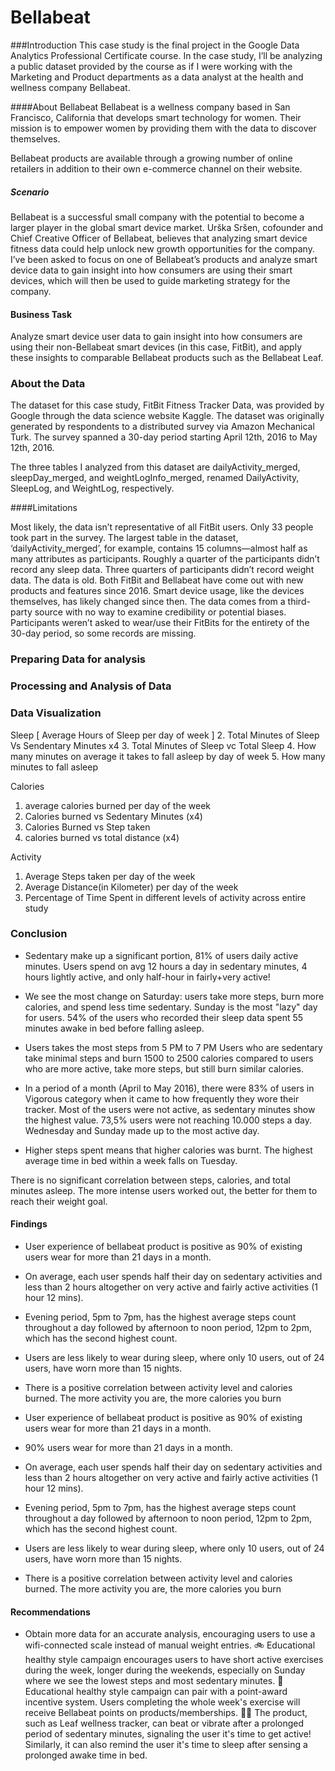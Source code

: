 # Bellabeat

###Introduction 
This case study is the final project in the Google Data Analytics Professional Certificate course. In the case study, I’ll be analyzing a public dataset provided by the course as if I were working with the Marketing and Product departments as a data analyst at the health and wellness company Bellabeat.

####About Bellabeat 
Bellabeat is a wellness company based in San Francisco, California that develops smart technology for women. Their mission is to empower women by providing them with the data to discover themselves.

Bellabeat products are available through a growing number of online retailers in addition to their own e-commerce channel on their website.

##### Scenario 
Bellabeat is a successful small company with the potential to become a larger player in the global smart device market. Urška Sršen, cofounder and Chief Creative Officer of Bellabeat, believes that analyzing smart device fitness data could help unlock new growth opportunities for the company. I’ve been asked to focus on one of Bellabeat’s products and analyze smart device data to gain insight into how consumers are using their smart devices, which will then be used to guide marketing strategy for the company.

#### Business Task 
Analyze smart device user data to gain insight into how consumers are using their non-Bellabeat smart devices (in this case, FitBit), and apply these insights to comparable Bellabeat products such as the Bellabeat Leaf.

### About the Data 

The dataset for this case study, FitBit Fitness Tracker Data, was provided by Google through the data science website Kaggle. The dataset was originally generated by respondents to a distributed survey via Amazon Mechanical Turk. The survey spanned a 30-day period starting April 12th, 2016 to May 12th, 2016.

The three tables I analyzed from this dataset are dailyActivity_merged, sleepDay_merged, and weightLogInfo_merged, renamed DailyActivity, SleepLog, and WeightLog, respectively.

####Limitations

Most likely, the data isn’t representative of all FitBit users. Only 33 people took part in the survey. The largest table in the dataset, ‘dailyActivity_merged’, for example, contains 15 columns—almost half as many attributes as participants.
Roughly a quarter of the participants didn’t record any sleep data. Three quarters of participants didn’t record weight data.
The data is old. Both FitBit and Bellabeat have come out with new products and features since 2016. Smart device usage, like the devices themselves, has likely changed since then.
The data comes from a third-party source with no way to examine credibility or potential biases.
Participants weren’t asked to wear/use their FitBits for the entirety of the 30-day period, so some records are missing.

### Preparing Data for analysis 

### Processing and Analysis of Data 

### Data Visualization 

Sleep [ Average Hours of Sleep per day of week ] 
2. Total Minutes of Sleep Vs Sendentary Minutes x4 
3. Total Minutes of Sleep vc Total Sleep 
4. How many minutes on average it takes to fall asleep by day of week 
5. How many minutes to fall asleep 

Calories 
1. average calories burned per day of the week 
2. Calories burned vs Sedentary Minutes (x4) 
3. Calories Burned vs Step taken 
4. calories burned vs total distance (x4) 

Activity 
1. Average Steps taken per day of the week 
2. Average Distance(in Kilometer) per day of the week 
3. Percentage of Time Spent in different levels of activity across entire study 



### Conclusion 
- Sedentary make up a significant portion, 81% of users daily active minutes. Users spend on avg 12 hours a day in sedentary minutes, 4 hours lightly active, and only half-hour in fairly+very active!
- We see the most change on Saturday: users take more steps, burn more calories, and spend less time sedentary. Sunday is the most "lazy" day for users.
54% of the users who recorded their sleep data spent 55 minutes awake in bed before falling asleep.
- Users takes the most steps from 5 PM to 7 PM Users who are sedentary take minimal steps and burn 1500 to 2500 calories compared to users who are more active, take more steps, but still burn similar calories.

- In a period of a month (April to May 2016), there were 83% of users in Vigorous category when it came to how frequently they wore their tracker.
Most of the users were not active, as sedentary minutes show the highest value.
73,5% users were not reaching 10.000 steps a day.
Wednesday and Sunday made up to the most active day.
- Higher steps spent means that higher calories was burnt.
The highest average time in bed within a week falls on Tuesday.

There is no significant correlation between steps, calories, and total minutes asleep.
The more intense users worked out, the better for them to reach their weight goal.

#### Findings

-	User experience of bellabeat product is positive as 90% of existing users wear for more than 21 days in a month. 
-	On average, each user spends half their day on sedentary activities and less than 2 hours altogether on very active and fairly active activities (1 hour 12 mins).
-	Evening period, 5pm to 7pm, has the highest average steps count throughout a day followed by afternoon to noon period, 12pm to 2pm, which has the second highest count. 
-	Users are less likely to wear during sleep, where only 10 users, out of 24 users, have worn more than 15 nights. 
-	There is a positive correlation between activity level and calories burned. The more activity you are, the more calories you burn

-	User experience of bellabeat product is positive as 90% of existing users wear for more than 21 days in a month.
-	90% users wear for more than 21 days in a month. 
-	On average, each user spends half their day on sedentary activities and less than 2 hours altogether on very active and fairly active activities (1 hour 12 mins).
-	Evening period, 5pm to 7pm, has the highest average steps count throughout a day followed by afternoon to noon period, 12pm to 2pm, which has the second highest count. 
-	Users are less likely to wear during sleep, where only 10 users, out of 24 users, have worn more than 15 nights. 
-	There is a positive correlation between activity level and calories burned. The more activity you are, the more calories you burn   


#### Recommendations 
- Obtain more data for an accurate analysis, encouraging users to use a wifi-connected scale instead of manual weight entries.
🚲 Educational healthy style campaign encourages users to have short active exercises during the week, longer during the weekends, especially on Sunday where we see the lowest steps and most sedentary minutes.
🎁 Educational healthy style campaign can pair with a point-award incentive system. Users completing the whole week's exercise will receive Bellabeat points on products/memberships.
🏃‍♂️ The product, such as Leaf wellness tracker, can beat or vibrate after a prolonged period of sedentary minutes, signaling the user it's time to get active! Similarly, it can also remind the user it's time to sleep after sensing a prolonged awake time in bed.
